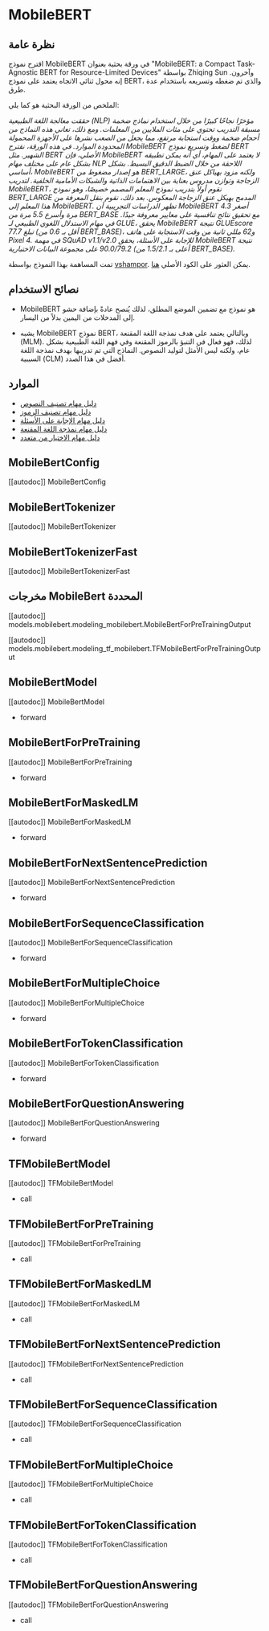 # MobileBERT

## نظرة عامة

اقترح نموذج MobileBERT في ورقة بحثية بعنوان "MobileBERT: a Compact Task-Agnostic BERT for Resource-Limited Devices" بواسطة Zhiqing Sun وآخرون. إنه محول ثنائي الاتجاه يعتمد على نموذج BERT، والذي تم ضغطه وتسريعه باستخدام عدة طرق.

الملخص من الورقة البحثية هو كما يلي:

*حققت معالجة اللغة الطبيعية (NLP) مؤخرًا نجاحًا كبيرًا من خلال استخدام نماذج ضخمة مسبقة التدريب تحتوي على مئات الملايين من المعلمات. ومع ذلك، تعاني هذه النماذج من أحجام ضخمة ووقت استجابة مرتفع، مما يجعل من الصعب نشرها على الأجهزة المحمولة المحدودة الموارد. في هذه الورقة، نقترح MobileBERT لضغط وتسريع نموذج BERT الشهير. مثل BERT الأصلي، فإن MobileBERT لا يعتمد على المهام، أي أنه يمكن تطبيقه بشكل عام على مختلف مهام NLP اللاحقة من خلال الضبط الدقيق البسيط. بشكل أساسي، MobileBERT هو إصدار مضغوط من BERT_LARGE، ولكنه مزود بهياكل عنق الزجاجة وتوازن مدروس بعناية بين الاهتمامات الذاتية والشبكات الأمامية الخلفية. لتدريب MobileBERT، نقوم أولاً بتدريب نموذج المعلم المصمم خصيصًا، وهو نموذج BERT_LARGE المدمج بهيكل عنق الزجاجة المعكوس. بعد ذلك، نقوم بنقل المعرفة من هذا المعلم إلى MobileBERT. تظهر الدراسات التجريبية أن MobileBERT أصغر 4.3 مرة وأسرع 5.5 مرة من BERT_BASE مع تحقيق نتائج تنافسية على معايير معروفة جيدًا. في مهام الاستدلال اللغوي الطبيعي لـ GLUE، يحقق MobileBERT نتيجة GLUEscore تبلغ 77.7 (أقل بـ 0.6 من BERT_BASE)، و62 مللي ثانية من وقت الاستجابة على هاتف Pixel 4. في مهمة SQuAD v1.1/v2.0 للإجابة على الأسئلة، يحقق MobileBERT نتيجة 90.0/79.2 على مجموعة البيانات الاختبارية (أعلى بـ 1.5/2.1 من BERT_BASE).*

تمت المساهمة بهذا النموذج بواسطة [vshampor](https://huggingface.co/vshampor). يمكن العثور على الكود الأصلي [هنا](https://github.com/google-research/google-research/tree/master/mobilebert).

## نصائح الاستخدام

- MobileBERT هو نموذج مع تضمين الموضع المطلق، لذلك يُنصح عادةً بإضافة حشو إلى المدخلات من اليمين بدلاً من اليسار.

- يشبه MobileBERT نموذج BERT، وبالتالي يعتمد على هدف نمذجة اللغة المقنعة (MLM). لذلك، فهو فعال في التنبؤ بالرموز المقنعة وفي فهم اللغة الطبيعية بشكل عام، ولكنه ليس الأمثل لتوليد النصوص. النماذج التي تم تدريبها بهدف نمذجة اللغة السببية (CLM) أفضل في هذا الصدد.

## الموارد

- [دليل مهام تصنيف النصوص](../tasks/sequence_classification)
- [دليل مهام تصنيف الرموز](../tasks/token_classification)
- [دليل مهام الإجابة على الأسئلة](../tasks/question_answering)
- [دليل مهام نمذجة اللغة المقنعة](../tasks/masked_language_modeling)
- [دليل مهام الاختيار من متعدد](../tasks/multiple_choice)

## MobileBertConfig

[[autodoc]] MobileBertConfig

## MobileBertTokenizer

[[autodoc]] MobileBertTokenizer

## MobileBertTokenizerFast

[[autodoc]] MobileBertTokenizerFast

## مخرجات MobileBert المحددة

[[autodoc]] models.mobilebert.modeling_mobilebert.MobileBertForPreTrainingOutput

[[autodoc]] models.mobilebert.modeling_tf_mobilebert.TFMobileBertForPreTrainingOutput

<frameworkcontent>
<pt>

## MobileBertModel

[[autodoc]] MobileBertModel

- forward

## MobileBertForPreTraining

[[autodoc]] MobileBertForPreTraining

- forward

## MobileBertForMaskedLM

[[autodoc]] MobileBertForMaskedLM

- forward

## MobileBertForNextSentencePrediction

[[autodoc]] MobileBertForNextSentencePrediction

- forward

## MobileBertForSequenceClassification

[[autodoc]] MobileBertForSequenceClassification

- forward

## MobileBertForMultipleChoice

[[autodoc]] MobileBertForMultipleChoice

- forward

## MobileBertForTokenClassification

[[autodoc]] MobileBertForTokenClassification

- forward

## MobileBertForQuestionAnswering

[[autodoc]] MobileBertForQuestionAnswering

- forward

</pt>
<tf>

## TFMobileBertModel

[[autodoc]] TFMobileBertModel

- call

## TFMobileBertForPreTraining

[[autodoc]] TFMobileBertForPreTraining

- call

## TFMobileBertForMaskedLM

[[autodoc]] TFMobileBertForMaskedLM

- call

## TFMobileBertForNextSentencePrediction

[[autodoc]] TFMobileBertForNextSentencePrediction

- call

## TFMobileBertForSequenceClassification


[[autodoc]] TFMobileBertForSequenceClassification

- call

## TFMobileBertForMultipleChoice


[[autodoc]] TFMobileBertForMultipleChoice

- call

## TFMobileBertForTokenClassification

[[autodoc]] TFMobileBertForTokenClassification

- call

## TFMobileBertForQuestionAnswering

[[autodoc]] TFMobileBertForQuestionAnswering

- call

</tf>

</frameworkcontent>